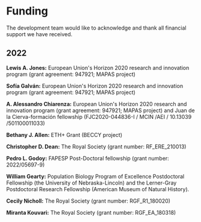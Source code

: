# Funding
The development team would like to acknowledge and thank all financial support we have received.

## 2022

**Lewis A. Jones:** European Union's Horizon 2020 research and innovation program (grant agreement: 947921; MAPAS project)

**Sofía Galván:** European Union's Horizon 2020 research and innovation program (grant agreement: 947921; MAPAS project)

**A. Alessandro Chiarenza:** European Union's Horizon 2020 research and innovation program (grant agreement: 947921; MAPAS project) and Juan de la Cierva-formación fellowship (FJC2020-044836-I / MCIN /AEI / 10.13039 /501100011033)

**Bethany J. Allen:** ETH+ Grant (BECCY project)

**Christopher D. Dean:** The Royal Society (grant number: RF_ERE_210013)

**Pedro L. Godoy:** FAPESP Post-Doctoral fellowship (grant number: 2022/05697-9)

**William Gearty:** Population Biology Program of Excellence Postdoctoral Fellowship (the University of Nebraska-Lincoln) and the Lerner-Gray Postdoctoral Research Fellowship (American Museum of Natural History).

**Cecily Nicholl:** The Royal Society (grant number: RGF_R1_180020)

**Miranta Kouvari:** The Royal Society (grant number: RGF_EA_180318)
